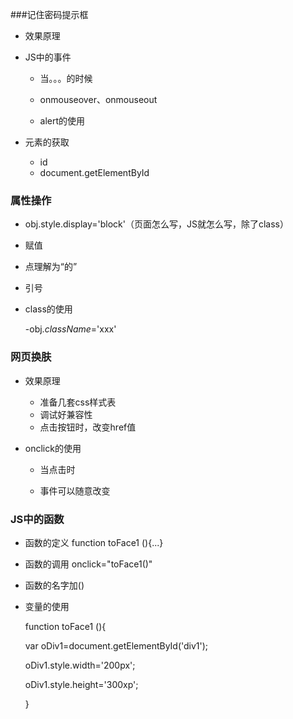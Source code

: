 ###记住密码提示框
- 效果原理
- JS中的事件

  - 当。。。的时候

  - onmouseover、onmouseout

  - alert的使用
- 元素的获取
  - id
  - document.getElementById  
### 属性操作

- obj.style.display='block'（页面怎么写，JS就怎么写，除了class）

- 赋值

- 点理解为“的”

- 引号

- class的使用

  -obj.*className*='xxx'

### 网页换肤

- 效果原理
  - 准备几套css样式表
  - 调试好兼容性
  - 点击按钮时，改变href值


- onclick的使用

  - 当点击时

  - 事件可以随意改变

### JS中的函数

- 函数的定义  function toFace1 (){...}

- 函数的调用  onclick="toFace1()"

- 函数的名字加()

- 变量的使用

   function toFace1 (){

  var oDiv1=document.getElementById('div1');

  oDiv1.style.width='200px';

  oDiv1.style.height='300xp';

  }

##